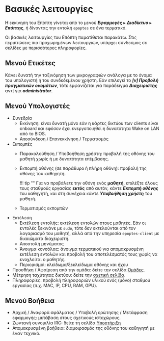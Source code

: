 # Βασικές λειτουργίες

Η εκκίνηση του Επόπτη γίνεται από το μενού ***Εφαρμογές*** ▸ ***Διαδίκτυο*** ▸
***Επόπτης***, ή δίνοντας την εντολή `epoptes` σε ένα τερματικό.

Οι βασικές λειτουργίες του Επόπτη παρατίθεται παρακάτω. Στις περιπτώσεις πιο
προχωρημένων λειτουργιών, υπάρχει σύνδεσμος σε σελίδες με περισσότερες
πληροφορίες.

## Μενού Ετικέτες

Κάνει δυνατή την ταξινόμηση των μικρογραφιών ανάλογα με το όνομα του
υπολογιστή ή του συνδεδεμένου χρήστη. Εάν επιλεγεί το ***[v] Προβολή
πραγματικών ονομάτων***, τότε εμφανίζεται για παράδειγμα ***Διαχειριστής***
αντί για ***administrator***.

## Μενού Υπολογιστές

- Συνεδρία
  - Εκκίνηση: είναι δυνατή μόνο εάν η κάρτες δικτύου των clients είναι onboard
    και εφόσον έχει ενεργοποιηθεί η δυνατότητα Wake on LAN από το BIOS.
  - Αποσύνδεση / Επανεκκίνηση / Τερματισμός
- Εκπομπές
  - Παρακολούθηση / Υποβοήθηση χρήστη: προβολή της οθόνης του μαθητή χωρίς ή με
    δυνατότητα επέμβασης.
  - Εκπομπή οθόνης (σε παράθυρο ή πλήρη οθόνη): προβολή της οθόνης του
    καθηγητή.

    !!! tip ""
        Για να προβάλετε την οθόνη ενός **μαθητή**, επιλέξτε όλους τους
        σταθμούς εργασίας **εκτός** από αυτόν, κάντε ***Εκπομπή οθόνης*** του
        καθηγητή, και στη συνέχεια κάντε ***Υποβοήθηση χρήστη*** του μαθητή.

  - Τερματισμός εκπομπών
- Εκτέλεση
  - Εκτέλεση εντολής: εκτέλεση εντολών στους μαθητές. Εάν οι εντολές ξεκινάνε
    με `sudo`, τότε δεν εκτελούνται από τον λογαριασμό του μαθητή, αλλά από την
    υπηρεσία `epoptes-client` με δικαιώματα διαχειριστή.
  - Αποστολή μηνύματος
  - Άνοιγμα κονσόλας: άνοιγμα τερματικού για απομακρυσμένη εκτέλεση εντολών και
    προβολή του αποτελέσματός τους χωρίς να ενοχλείται ο μαθητής.
  - Περιορισμοί: κλείδωμα/ξεκλείδωμα οθόνης και ήχου
- Προσθήκη / Αφαίρεση από την ομάδα: δείτε την σελίδα [Ομάδες](groups.md).
- Μέτρηση ταχύτητας δικτύου: δείτε την [σχετική σελίδα](lan-benchmark.md).
- Πληροφορίες: προβολή πληροφοριών υλικού ενός (μόνο) σταθμού εργασίας (π.χ.
  MAC, IP, CPU, RAM, GPU).

## Μενού Βοήθεια

- Αρχική / Αναφορά σφάλματος / Υποβολή ερώτησης / Μετάφραση εφαρμογής: μετάβαση
  στους σχετικούς ιστοχώρους.
- Ζωντανή συνομιλία IRC: δείτε τη σελίδα [Υποστήριξη](../support/index.md)
- Απομακρυσμένη βοήθεια: διαμοιρασμός της οθόνης του καθηγητή με έναν τεχνικό.

